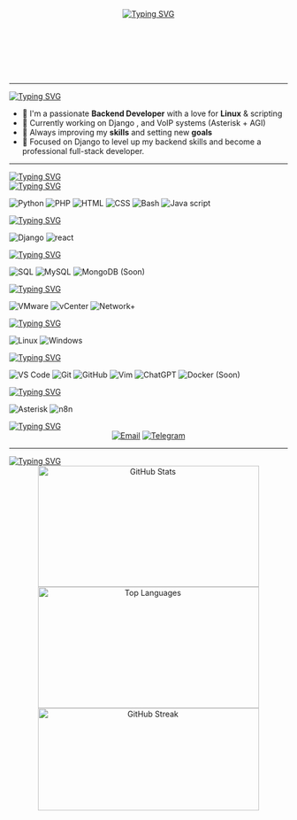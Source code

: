 <!-- Header -->
<div style= "text-align : center ; height:120px ">
  <a href="#"><img src="https://readme-typing-svg.demolab.com?font=Tektur&weight=600&size=30&duration=2000&pause=2000&color=6F6FF7&center=true&vCenter=true&multiline=true&width=500&height=125&lines=Hi+EveryBody+;I'm+Hamid+Reza+Atari;Web+developer+%26+Linux+user...." alt="Typing SVG" /></a>
</div>

---

<!--About Me-->
<div>
<a href="https://git.io/typing-svg"><img src="https://readme-typing-svg.demolab.com?font=Tektur&pause=1&color=FFFFFF&vCenter=true&repeat=false&width=150&height=50&lines=About+Me+%3A" alt="Typing SVG" /></a>
</div>

- 🧠 I'm a passionate **Backend Developer** with a love for **Linux** & scripting
- 🔭 Currently working on Django , and VoIP systems (Asterisk + AGI)
- 🧰 Always improving my **skills** and setting new **goals**
- 💬 Focused on Django to level up my backend skills and become a professional full-stack developer.

---
<!--My Skills-->
<div>
<a href="https://git.io/typing-svg"><img src="https://readme-typing-svg.demolab.com?font=Tektur&pause=1&color=FFFFFF&vCenter=true&repeat=false&width=150&height=50&lines=My+Skills+%3A" alt="Typing SVG" /></a>
</div>




<!--Languages-->
<div>
<a href="https://git.io/typing-svg"><img src="https://readme-typing-svg.demolab.com?font=Tektur&pause=1&color=FFFFFF&vCenter=true&repeat=false&width=150&height=20&lines=%F0%9F%96%A5%EF%B8%8F+Languages+%3A" alt="Typing SVG" /></a>
</div>

![Python](https://img.shields.io/badge/-Python-14354C?logo=python&logoColor=white)
![PHP](https://img.shields.io/badge/-PHP-777BB4?logo=php&logoColor=white)
![HTML](https://img.shields.io/badge/-HTML-E34F26?logo=html5&logoColor=white)
![CSS](https://img.shields.io/badge/-CSS-1572B6?logo=css3&logoColor=white)
![Bash](https://img.shields.io/badge/-Bash-00000?logo=gnubash&logoColor=white)
![Java script](https://img.shields.io/badge/-javascript-F7DF1E?logo=javascript&logoColor=F7DF1E&label=Coming+Soon)





<!--Frameworks-->
<div>
<a href="https://git.io/typing-svg"><img src="https://readme-typing-svg.demolab.com?font=Tektur&pause=1&color=FFFFFF&vCenter=true&repeat=false&width=170&height=20&lines=%F0%9F%9A%80+Frameworks+%3A" alt="Typing SVG" /></a>
</div>

![Django](https://img.shields.io/badge/-Django-092E20?logo=django&logoColor=white)
![react](https://img.shields.io/badge/-React-5ed5f6?logo=react&logoColor=5ed5f6&label=Coming+Soon) 



<!--Databases-->
<div>
<a href="https://git.io/typing-svg"><img src="https://readme-typing-svg.demolab.com?font=Tektur&pause=1&color=FFFFFF&vCenter=true&repeat=false&width=150&height=20&lines=%F0%9F%97%84%EF%B8%8F+Database+%3A" alt="Typing SVG" /></a>
</div>

![SQL](https://img.shields.io/badge/-SQL-4479A1?logo=sqlite&logoColor=white)
![MySQL](https://img.shields.io/badge/-MySQL-005C84?logo=mysql&logoColor=white)
![MongoDB (Soon)](https://img.shields.io/badge/-MongoDB-4EA94B?logo=mongodb&logoColor=4EA94B&style=flat&label=Coming+Soon)



<!--Virtualization & Networking-->
<div>
<a href="https://git.io/typing-svg"><img src="https://readme-typing-svg.demolab.com?font=Tektur&pause=1&color=FFFFFF&vCenter=true&repeat=false&width=435&height=20&lines=%F0%9F%8C%90+Virtualization+%26+Networking+%3A" alt="Typing SVG" /></a>
</div>

![VMware](https://img.shields.io/badge/-VMware-607078?logo=vmware&logoColor=white)
![vCenter](https://img.shields.io/badge/-vCenter-0078D4?logo=vmware&logoColor=white)
![Network+](https://img.shields.io/badge/-Network%2B-0081C9?logo=networkx&logoColor=white)


<!--Operating Systems-->
<div>
<a href="https://git.io/typing-svg"><img src="https://readme-typing-svg.demolab.com?font=Tektur&pause=1&color=FFFFFF&vCenter=true&repeat=false&width=435&height=20&lines=%F0%9F%96%A5%EF%B8%8F+Operating+Systems+%3A" alt="Typing SVG" /></a>
</div>


![Linux](https://img.shields.io/badge/-Linux-FCC624?logo=linux&logoColor=black)
![Windows](https://img.shields.io/badge/-Windows-0078D6?logo=windows&logoColor=white)



<!--Tools-->
<div>
<a href="https://git.io/typing-svg"><img src="https://readme-typing-svg.demolab.com?font=Tektur&pause=1&color=FFFFFF&vCenter=true&repeat=false&width=435&height=20&lines=%F0%9F%A7%B0+Tools+%3A" alt="Typing SVG" /></a>
</div>


![VS Code](https://img.shields.io/badge/-VS%20Code-007ACC?logo=visualstudiocode&logoColor=white)
![Git](https://img.shields.io/badge/-Git-F05032?logo=git&logoColor=white)
![GitHub](https://img.shields.io/badge/-GitHub-181717?logo=github&logoColor=white)
![Vim](https://img.shields.io/badge/-Vim-019733?logo=vim&logoColor=white)
![ChatGPT](https://img.shields.io/badge/-ChatGPT-10A37F?logo=openai&logoColor=white)
![Docker (Soon)](https://img.shields.io/badge/-Docker-2496ED?logo=docker&logoColor=2496ED&label=Coming+Soon)


<!--Other-->
<div>
<a href="https://git.io/typing-svg"><img src="https://readme-typing-svg.demolab.com?font=Tektur&pause=1&color=FFFFFF&vCenter=true&repeat=false&width=435&height=20&lines=%F0%9F%A7%A9+Other+%3A" alt="Typing SVG" /></a>
</div>


![Asterisk](https://img.shields.io/badge/-Asterisk-FF9900?logo=asterisk&logoColor=white)
![n8n](https://img.shields.io/badge/-n8n-e3496d?logo=n8n&logoColor=white)



<!--Social-->
<div>
<a href="https://git.io/typing-svg"><img src="https://readme-typing-svg.demolab.com?font=Tektur&pause=1&color=FFFFFF&vCenter=true&repeat=false&width=435&height=40&lines=+Let's+talk+code%2C+coffee%2C+or+crazy+ideas+%3A" alt="Typing SVG" /></a>

</div>

<div style= "text-align : center ">
  <a href="mailto:hamid.hra83@gmail.com"><img src="https://img.shields.io/badge/Email-D14836?style=flat&logo=gmail&logoColor=white" alt="Email"></a>
  <a href="https://t.me/xhamid-hra"><img src="https://img.shields.io/badge/Telegram-2CA5E0?style=flat&logo=telegram&logoColor=white" alt="Telegram"></a>
</div>

---

<!--GitHub Stats-->

<div>
<a href="https://git.io/typing-svg"><img src="https://readme-typing-svg.demolab.com?font=Tektur&pause=1&color=FFFFFF&vCenter=true&repeat=false&width=150&height=50&lines=GitHub+Stats+%3A" alt="Typing SVG" /></a>
</div>
<div style= "text-align : center ">
  <img style="height:219px ; width: 400px" src="https://github-readme-stats.vercel.app/api?username=hamid-hra&show_icons=true&theme=highcontrast" alt="GitHub Stats">
  <br/>
  <img style="height:219px ; width: 400px" src="https://github-readme-stats.vercel.app/api/top-langs/?username=hamid-hra&layout=compact&theme=chartreuse-dark" alt="Top Languages" />
  <br/>
  <img style="height:185px ; width: 400px" src="https://github-readme-streak-stats.herokuapp.com?user=hamid-hra&theme=android-dark" alt="GitHub Streak" />
</div>

